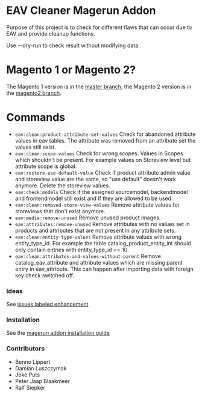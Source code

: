# EAV Cleaner Magerun Addon

Purpose of this project is to check for different flaws that can occur due to EAV and provide cleanup functions.

Use --dry-run to check result without modifying data.

# Magento 1 or Magento 2?

The Magento 1 version is in the [master branch](https://github.com/magento-hackathon/EAVCleaner/tree/master), the Magento 2 version is in the [magento2 branch](https://github.com/magento-hackathon/EAVCleaner/tree/magento2).

# Commands

* `eav:clean:product-attribute-set-values` Check for abandoned attribute values in eav tables. The attribute was removed from an attribute set the values still exist. 
* `eav:clean:scope-values` Check for wrong scopes. Values in Scopes which shouldn't be present. For example values on Storeview level but attribute scope is global.
* `eav:restore-use-default-value` Check if product attribute admin value and storeview value are the same, so "use default" doesn't work anymore. Delete the storeview values.
* `eav:check:models` Check if the assigned sourcemodel, backendmodel and frontendmodel still exist and if they are allowed to be used.
* `eav:clean:removed-store-view-values` Remove attribute values for storeviews that don't exist anymore.
* `eav:media:remove-unused` Remove unused product images.
* `eav:attributes:remove-unused` Remove attributes with no values set in products and attributes that are not present in any attribute sets.
* `eav:clean:entity-type-values` Remove attribute values with wrong entity_type_id. For example the table catalog_product_entity_int should only contain entries with entity_type_id == 10.
* `eav:clean:attributes-and-values-without-parent` Remove catalog_eav_attribute and attribute values which are missing parent entry in eav_attribute. This can happen after importing data with foreign key check switched off.

### Ideas

See [issues labeled enhancement](https://github.com/magento-hackathon/EAVCleaner/issues?q=is%3Aissue+is%3Aopen+label%3Aenhancement)

### Installation

See the [magerun addon installation guide](https://github.com/netz98/n98-magerun/wiki/Modules#where-can-modules-be-placed)

### Contributors
- Benno Lippert
- Damian Luszczymak
- Joke Puts
- Peter Jaap Blaakmeer
- Ralf Siepker
